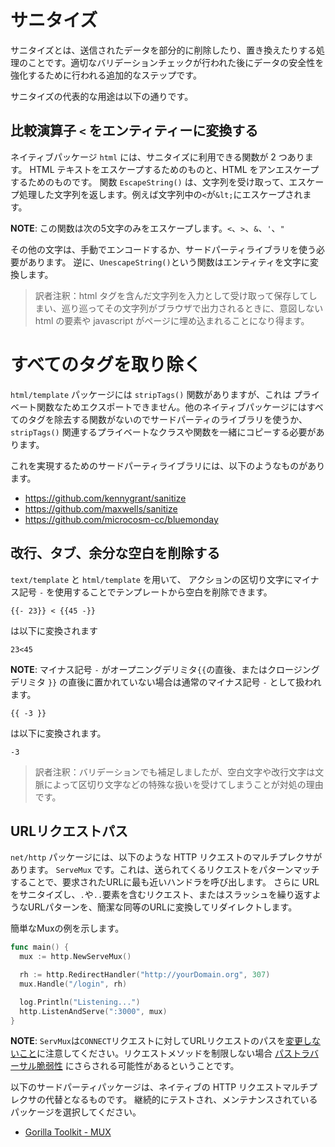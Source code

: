サニタイズ
============

サニタイズとは、送信されたデータを部分的に削除したり、置き換えたりする処理のことです。適切なバリデーションチェックが行われた後にデータの安全性を強化するために行われる追加的なステップです。

サニタイズの代表的な用途は以下の通りです。

## 比較演算子 `<` をエンティティーに変換する

ネイティブパッケージ `html` には、サニタイズに利用できる関数が 2 つあります。
HTML テキストをエスケープするためのものと、HTML をアンエスケープするためのものです。
関数 `EscapeString()` は、文字列を受け取って、エスケープ処理した文字列を返します。例えば文字列中の`<`が`&lt;`にエスケープされます。

**NOTE**: この関数は次の5文字のみをエスケープします。`<`、`>`、`&`、`'`、`"`

その他の文字は、手動でエンコードするか、サードパーティライブラリを使う必要があります。
逆に、`UnescapeString()`という関数はエンティティを文字に変換します。

> 訳者注釈：html タグを含んだ文字列を入力として受け取って保存してしまい、巡り巡ってその文字列がブラウザで出力されるときに、意図しない html の要素や javascript がページに埋め込まれることになり得ます。

# すべてのタグを取り除く

`html/template` パッケージには `stripTags()` 関数がありますが、これは
プライベート関数なためエクスポートできません。他のネイティブパッケージにはすべてのタグを除去する関数がないのでサードパーティのライブラリを使うか、`stripTags()` 関連するプライベートなクラスや関数を一緒にコピーする必要があります。

これを実現するためのサードパーティライブラリには、以下のようなものがあります。

* https://github.com/kennygrant/sanitize
* https://github.com/maxwells/sanitize
* https://github.com/microcosm-cc/bluemonday

## 改行、タブ、余分な空白を削除する

`text/template` と `html/template` を用いて、
アクションの区切り文字にマイナス記号 `-` を使用することでテンプレートから空白を削除できます。

```
{{- 23}} < {{45 -}}
```

は以下に変換されます

```
23<45
```

**NOTE**: マイナス記号 `-` がオープニングデリミタ`{{`の直後、またはクロージングデリミタ `}}` の直後に置かれていない場合は通常のマイナス記号 `-` として扱われます。

```
{{ -3 }}
```

は以下に変換されます。

```
-3
```


> 訳者注釈：バリデーションでも補足しましたが、空白文字や改行文字は文脈によって区切り文字などの特殊な扱いを受けてしまうことが対処の理由です。

## URLリクエストパス

`net/http` パッケージには、以下のような HTTP リクエストのマルチプレクサがあります。
`ServeMux` です。これは、送られてくるリクエストをパターンマッチすることで、要求されたURLに最も近いハンドラを呼び出します。
さらに URLをサニタイズし、`.`や`..`要素を含むリクエスト、またはスラッシュを繰り返すようなURLパターンを、簡潔な同等のURLに変換してリダイレクトします。

簡単なMuxの例を示します。

```go
func main() {
  mux := http.NewServeMux()

  rh := http.RedirectHandler("http://yourDomain.org", 307)
  mux.Handle("/login", rh)

  log.Println("Listening...")
  http.ListenAndServe(":3000", mux)
}
```

**NOTE**: `ServMux`は`CONNECT`リクエストに対してURLリクエストのパスを[変更しないこと][2]に注意してください。リクエストメソッドを制限しない場合 [パストラバーサル脆弱性][3] にさらされる可能性があるということです。

以下のサードパーティパッケージは、ネイティブの HTTP リクエストマルチプレクサの代替となるものです。
継続的にテストされ、メンテナンスされているパッケージを選択してください。


* [Gorilla Toolkit - MUX][1]

[1]: http://www.gorillatoolkit.org/pkg/mux
[2]: https://golang.org/pkg/net/http/#ServeMux.Handler
[3]: https://ilyaglotov.com/blog/servemux-and-path-traversal
